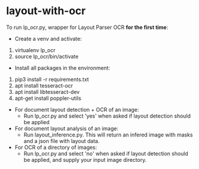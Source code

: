 # layout-with-ocr
To run lp_ocr.py, wrapper for Layout Parser OCR **for the first time**: 
- Create a venv and activate:  
1. virtualenv lp_ocr
2. source lp_ocr/bin/activate
- Install all packages in the environment: 
1. pip3 install -r requirements.txt
2. apt install tesseract-ocr
3. apt install libtesseract-dev
4. apt-get install poppler-utils
- For document layout detection + OCR of an image:   
    - Run lp_ocr.py and select 'yes' when asked if layout detection should be applied
- For document layout analysis of an image: 
    - Run layout_inference.py. This will return an infered image with masks and a json file with layout data. 
- For OCR of a directory of images: 
    - Run lp_ocr.py and select 'no' when asked if layout detection should be applied, and supply your input image directory. 

